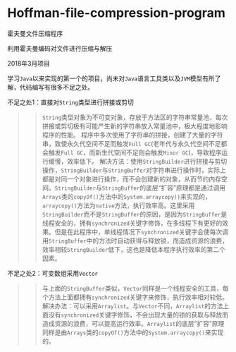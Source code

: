 # Hoffman-file-compression-program

霍夫曼文件压缩程序

利用霍夫曼编码对文件进行压缩与解压

2018年3月项目

学习`Java`以来实现的第一个的项目，尚未对`Java`语言工具类以及`JVM`模型有所了解，代码编写有很多不足之处。

不足之处1：直接对```String```类型进行拼接或剪切<br>
  >>```String```类型对象为不可变对象，存放于方法区的字符串常量池，每次拼接或剪切极有可能产生新的字符串放入常量池中，极大程度地影响程序的性能。
  程序中多次使用了字符串的拼接，创建了大量的字符串，致使永久代空间不足而触发```Full GC```(老年代与永久代空间不足都会触发```Full GC```，而新生代空间不足则会触发```Minor GC```)，导致程序运行缓慢，效率低下。
  解决方法：使用```StringBuilder```进行拼接与剪切操作，```StringBuilder```与```StringBuffer```对字符串进行操作时，实际上都是对同一个对象进行操作，而不会创建新的对象，从而节约内存空间。```StringBuilder```与```StringBuffer```的底层“扩容”原理都是通过调用```Arrays```类的```copyOf()```方法中的```System.arraycopy()```来实现的，```arraycopy()```方法为```native```方法，执行效率高。这里采用```StringBuilder```而不是```StringBuffer```的原因，是因为```StringBuffer```是线程安全的，拥有```synchronized```关键字修饰，在多线程下有更好的效果。但是在此程序中，单线程情况下```synchronized```关键字会使每次调用```StringBuffer```中的方法时自动获得与释放锁，而造成资源的浪费，效率相较```StringBuilder```低下，这也是降低本程序执行效率的第二个因素。
  
不足之处2：可变数组采用```Vector```<br>
  >>与上面的```StringBuffer```类似，```Vector```同样是一个线程安全的工具，每个方法上面都拥有```synchronized```关键字来修饰，执行效率相对较低。
  >>解决办法：可以采用```Arraylist```。与```Vector```不同，```Arraylist```的方法上面没有```synchronized```关键字修饰，不会出现大量的锁的获取与释放而造成资源的浪费，可以提高运行效率。```Arraylist```的底层“扩容”原理同样是由```Arrays```类的```copyOf()```方法中的```System.arraycopy()```来实现的。
